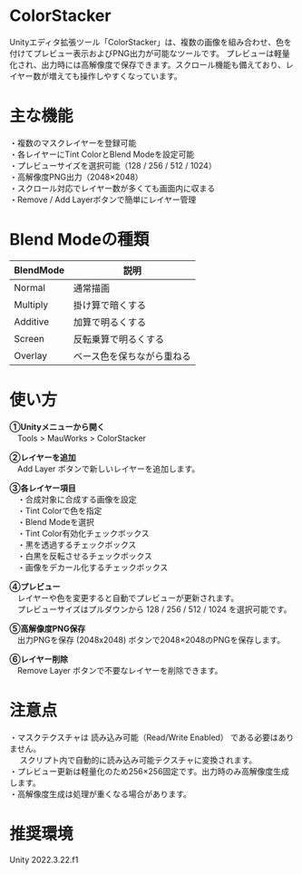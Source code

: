# ColorStacker
Unityエディタ拡張ツール「ColorStacker」は、複数の画像を組み合わせ、色を付けてプレビュー表示およびPNG出力が可能なツールです。
プレビューは軽量化され、出力時には高解像度で保存できます。スクロール機能も備えており、レイヤー数が増えても操作しやすくなっています。

# 主な機能
・複数のマスクレイヤーを登録可能  
・各レイヤーにTint ColorとBlend Modeを設定可能  
・プレビューサイズを選択可能（128 / 256 / 512 / 1024）  
・高解像度PNG出力（2048×2048）  
・スクロール対応でレイヤー数が多くても画面内に収まる  
・Remove / Add Layerボタンで簡単にレイヤー管理

# Blend Modeの種類

| BlendMode | 説明                       | 
| --------- | -------------------------- | 
| Normal    | 通常描画                   | 
| Multiply  | 掛け算で暗くする           | 
| Additive  | 加算で明るくする           | 
| Screen    | 反転乗算で明るくする       | 
| Overlay   | ベース色を保ちながら重ねる | 

# 使い方
**①Unityメニューから開く**  
　Tools > MauWorks > ColorStacker

**②レイヤーを追加**  
　Add Layer ボタンで新しいレイヤーを追加します。

**③各レイヤー項目**  
　・合成対象に合成する画像を設定  
　・Tint Colorで色を指定  
　・Blend Modeを選択  
　・Tint Color有効化チェックボックス  
　・黒を透過するチェックボックス  
　・白黒を反転させるチェックボックス  
　・画像をデカール化するチェックボックス

**④プレビュー**  
　レイヤーや色を変更すると自動でプレビューが更新されます。  
　プレビューサイズはプルダウンから 128 / 256 / 512 / 1024 を選択可能です。

**⑤高解像度PNG保存**  
　出力PNGを保存 (2048x2048) ボタンで2048×2048のPNGを保存します。

**⑥レイヤー削除**  
　Remove Layer ボタンで不要なレイヤーを削除できます。

# 注意点
・マスクテクスチャは 読み込み可能（Read/Write Enabled） である必要はありません。  
　 スクリプト内で自動的に読み込み可能テクスチャに変換されます。  
・プレビュー更新は軽量化のため256×256固定です。出力時のみ高解像度生成します。  
・高解像度生成は処理が重くなる場合があります。

# 推奨環境
Unity 2022.3.22.f1